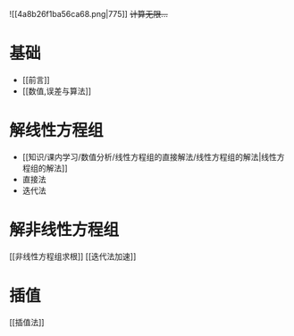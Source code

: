 ![[4a8b26f1ba56ca68.png|775]]
~~计算无限...~~
# 基础
-  [[前言]]
-  [[数值,误差与算法]]
# 解线性方程组
-  [[知识/课内学习/数值分析/线性方程组的直接解法/线性方程组的解法|线性方程组的解法]]
  - 直接法
  - 迭代法

# 解非线性方程组
[[非线性方程组求根]]
[[迭代法加速]]
# 插值
[[插值法]]